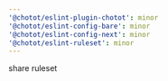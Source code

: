 ```yaml
---
'@chotot/eslint-plugin-chotot': minor
'@chotot/eslint-config-bare': minor
'@chotot/eslint-config-next': minor
'@chotot/eslint-ruleset': minor
---
```


share ruleset
